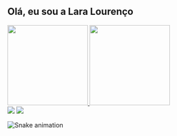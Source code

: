 ## Olá, eu sou a Lara Lourenço
<div >
  <a href="https://github.com/laralrnc">
  <img height="180em" src="https://github-readme-stats.vercel.app/api?username=laralrnc&show_icons=true&theme=dark&include_all_commits=true&count_private=true"/>
  <img height="180em" src="https://github-readme-stats.vercel.app/api/top-langs/?username=laralrnc&layout=compact&langs_count=7&theme=dark"/>
</div>
 
<div> 
  <a href = "mailto:laralourenco5966@gmail.com"><img src="https://img.shields.io/badge/-Gmail-%23333?style=for-the-badge&logo=gmail&logoColor=white" target="_blank"></a>
  <a href="https://www.linkedin.com/in/laralouren%C3%A7o/" target="_blank"><img src="https://img.shields.io/badge/-LinkedIn-%230077B5?style=for-the-badge&logo=linkedin&logoColor=white" target="_blank"></a> 
 
  ![Snake animation](https://github.com/laralrnc/laralrnc/blob/output/github-contribution-grid-snake.svg)
 
</div>
